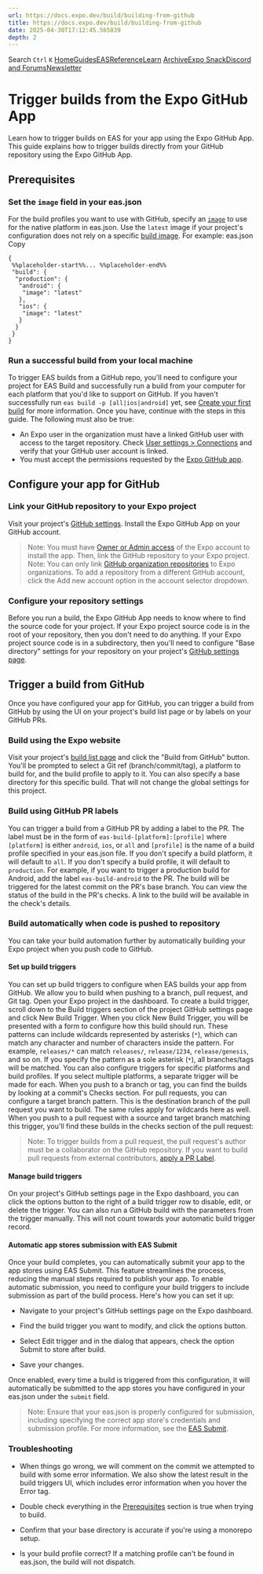 ```yaml
---
url: https://docs.expo.dev/build/building-from-github
title: https://docs.expo.dev/build/building-from-github
date: 2025-04-30T17:12:45.565839
depth: 2
---
```


Search
`Ctrl` `K`
[Home](https://docs.expo.dev/)[Guides](https://docs.expo.dev/guides/overview)[EAS](https://docs.expo.dev/eas)[Reference](https://docs.expo.dev/versions/latest)[Learn](https://docs.expo.dev/tutorial/overview)
[Archive](https://docs.expo.dev/archive)[Expo Snack](https://snack.expo.dev)[Discord and Forums](https://chat.expo.dev)[Newsletter](https://expo.dev/mailing-list/signup)
# Trigger builds from the Expo GitHub App
Learn how to trigger builds on EAS for your app using the Expo GitHub App.
This guide explains how to trigger builds directly from your GitHub repository using the Expo GitHub App.
## Prerequisites
### Set the `image` field in your eas.json
For the build profiles you want to use with GitHub, specify an [`image`](https://docs.expo.dev/eas/json#image) to use for the native platform in eas.json.
Use the `latest` image if your project's configuration does not rely on a specific [build image](https://docs.expo.dev/build-reference/infrastructure). For example:
eas.json
Copy
```
{
 %%placeholder-start%%... %%placeholder-end%%
 "build": {
  "production": {
   "android": {
    "image": "latest"
   },
   "ios": {
    "image": "latest"
   }
  }
 }
}

```

### Run a successful build from your local machine
To trigger EAS builds from a GitHub repo, you'll need to configure your project for EAS Build and successfully run a build from your computer for each platform that you'd like to support on GitHub.
If you haven't successfully run `eas build -p [all|ios|android]` yet, see [Create your first build](https://docs.expo.dev/build/setup) for more information. Once you have, continue with the steps in this guide.
The following must also be true:
  * An Expo user in the organization must have a linked GitHub user with access to the target repository. Check [User settings > Connections](https://expo.dev/settings#connections) and verify that your GitHub user account is linked.
  * You must accept the permissions requested by the [Expo GitHub app](https://github.com/settings/installations).


## Configure your app for GitHub
### Link your GitHub repository to your Expo project
Visit your project's [GitHub settings](https://expo.dev/accounts/%5Baccount%5D/projects/%5BprojectName%5D/github).
Install the Expo GitHub App on your GitHub account.
> Note: You must have [Owner or Admin access](https://docs.expo.dev/accounts/account-types#manage-access) of the Expo account to install the app.
Then, link the GitHub repository to your Expo project.
> Note: You can only link [GitHub organization repositories](https://docs.github.com/en/organizations) to Expo organizations.
To add a repository from a different GitHub account, click the Add new account option in the account selector dropdown.
### Configure your repository settings
Before you run a build, the Expo GitHub App needs to know where to find the source code for your project. If your Expo project source code is in the root of your repository, then you don't need to do anything. If your Expo project source code is in a subdirectory, then you'll need to configure "Base directory" settings for your repository on your project's [GitHub settings page](https://expo.dev/accounts/%5Baccount%5D/projects/%5BprojectName%5D/github).
## Trigger a build from GitHub
Once you have configured your app for GitHub, you can trigger a build from GitHub by using the UI on your project's build list page or by labels on your GitHub PRs.
### Build using the Expo website
Visit your project's [build list page](https://expo.dev/accounts/%5Baccount%5D/projects/%5BprojectName%5D/builds) and click the "Build from GitHub" button. You'll be prompted to select a Git ref (branch/commit/tag), a platform to build for, and the build profile to apply to it.
You can also specify a base directory for this specific build. That will not change the global settings for this project.
### Build using GitHub PR labels
You can trigger a build from a GitHub PR by adding a label to the PR. The label must be in the form of `eas-build-[platform]:[profile]` where `[platform]` is either `android`, `ios`, or `all` and `[profile]` is the name of a build profile specified in your eas.json file. If you don't specify a build platform, it will default to `all`. If you don't specify a build profile, it will default to `production`.
For example, if you want to trigger a production build for Android, add the label `eas-build-android` to the PR.
The build will be triggered for the latest commit on the PR's base branch. You can view the status of the build in the PR's checks. A link to the build will be available in the check's details.
### Build automatically when code is pushed to repository
You can take your build automation further by automatically building your Expo project when you push code to GitHub.
#### Set up build triggers
You can set up build triggers to configure when EAS builds your app from GitHub. We allow you to build when pushing to a branch, pull request, and Git tag.
Open your Expo project in the dashboard. To create a build trigger, scroll down to the Build triggers section of the project GitHub settings page and click New Build Trigger.
When you click New Build Trigger, you will be presented with a form to configure how this build should run.
These patterns can include wildcards represented by asterisks (`*`), which can match any character and number of characters inside the pattern. For example, `releases/*` can match `releases/`, `release/1234`, `release/genesis`, and so on. If you specify the pattern as a sole asterisk (`*`), all branches/tags will be matched.
You can also configure triggers for specific platforms and build profiles. If you select multiple platforms, a separate trigger will be made for each.
When you push to a branch or tag, you can find the builds by looking at a commit's Checks section.
For pull requests, you can configure a target branch pattern. This is the destination branch of the pull request you want to build. The same rules apply for wildcards here as well.
When you push to a pull request with a source and target branch matching this trigger, you'll find these builds in the checks section of the pull request:
> Note: To trigger builds from a pull request, the pull request's author must be a collaborator on the GitHub repository. If you want to build pull requests from external contributors, [apply a PR Label](https://docs.expo.dev/build/building-from-github#build-using-github-pr-labels).
#### Manage build triggers
On your project's GitHub settings page in the Expo dashboard, you can click the options button to the right of a build trigger row to disable, edit, or delete the trigger.
You can also run a GitHub build with the parameters from the trigger manually. This will not count towards your automatic build trigger record.
#### Automatic app stores submission with EAS Submit
Once your build completes, you can automatically submit your app to the app stores using EAS Submit. This feature streamlines the process, reducing the manual steps required to publish your app.
To enable automatic submission, you need to configure your build triggers to include submission as part of the build process. Here's how you can set it up:
  * Navigate to your project's GitHub settings page on the Expo dashboard.
  * Find the build trigger you want to modify, and click the options button.
  * Select Edit trigger and in the dialog that appears, check the option Submit to store after build.


  * Save your changes.


Once enabled, every time a build is triggered from this configuration, it will automatically be submitted to the app stores you have configured in your eas.json under the `submit` field.
> Note: Ensure that your eas.json is properly configured for submission, including specifying the correct app store's credentials and submission profile. For more information, see the [EAS Submit](https://docs.expo.dev/submit/eas-json).
### Troubleshooting
  * When things go wrong, we will comment on the commit we attempted to build with some error information. We also show the latest result in the build triggers UI, which includes error information when you hover the Error tag.


  * Double check everything in the [Prerequisites](https://docs.expo.dev/build/building-from-github#prerequisites) section is true when trying to build.
  * Confirm that your base directory is accurate if you're using a monorepo setup.
  * Is your build profile correct? If a matching profile can't be found in eas.json, the build will not dispatch.



